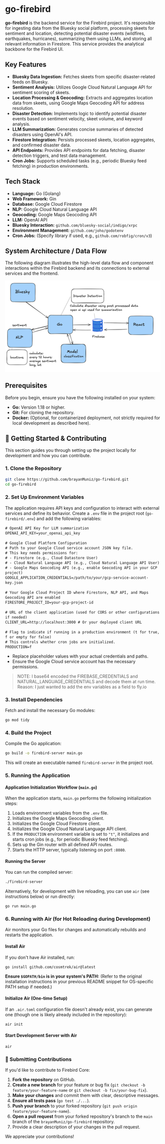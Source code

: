 # go-firebird 

**go-firebird** is the backend service for the Firebird project. It's responsible for
ingesting data from the Bluesky social platform, processing skeets for sentiment and location,
detecting potential disaster events (wildfires, earthquakes, hurricanes),
summarizing them using LLMs, and storing all relevant information in Firestore.
This service provides the analytical backbone for the Firebird UI.

## Key Features

*   **Bluesky Data Ingestion:** Fetches skeets from specific disaster-related feeds on Bluesky.
*   **Sentiment Analysis:** Utilizes Google Cloud Natural Language API for sentiment scoring of skeets.
*   **Location Processing & Geocoding:** Extracts and aggregates location data from skeets, using Google Maps Geocoding API for address resolution.
*   **Disaster Detection:** Implements logic to identify potential disaster events based on
    sentiment velocity, skeet volume, and keyword analysis.
*   **LLM Summarization:** Generates concise summaries of detected disasters using OpenAI's API.
*   **Firestore Integration:** Persists processed skeets, location aggregates, and confirmed disaster data.
*   **API Endpoints:** Provides API endpoints for data fetching,
    disaster detection triggers, and test data management.
*   **Cron Jobs:** Supports scheduled tasks (e.g., periodic Bluesky feed fetching) in production environments.

## Tech Stack

*   **Language:** Go (Golang)
*   **Web Framework:** Gin
*   **Database:** Google Cloud Firestore
*   **NLP:** Google Cloud Natural Language API
*   **Geocoding:** Google Maps Geocoding API
*   **LLM:** OpenAI API
*   **Bluesky Interaction:** `github.com/bluesky-social/indigo/xrpc`
*   **Environment Management:** `github.com/joho/godotenv`
*   **Cron Jobs:** (Specify library if used, e.g., `github.com/robfig/cron/v3`)

## System Architecture / Data Flow

The following diagram illustrates the high-level data flow and component interactions within the Firebird backend and its connections to external services and the frontend.

![Firebird Data Flow](./data_flow.png)

## Prerequisites

Before you begin, ensure you have the following installed on your system:

*   **Go:** Version 1.18 or higher.
*   **Git:** For cloning the repository.
*   **Docker:** (Optional, for containerized deployment, not strictly required for local development as described here).

## 🚀 Getting Started & Contributing

This section guides you through setting up the project locally for development and how you can contribute.

### 1. Clone the Repository

```bash
git clone https://github.com/brayanMuniz/go-firebird.git
cd go-firebird
```

### 2. Set Up Environment Variables

The application requires API keys and configuration to interact with external services and define its behavior. Create a `.env` file in the project root (`go-firebird/.env`) and add the following variables:

```env
# OpenAI API Key for LLM summarization
OPENAI_API_KEY=your_openai_api_key

# Google Cloud Platform Configuration
# Path to your Google Cloud service account JSON key file.
# This key needs permissions for:
# - Firestore (e.g., Cloud Datastore User)
# - Cloud Natural Language API (e.g., Cloud Natural Language API User)
# - Google Maps Geocoding API (e.g., enable Geocoding API in your GCP project)
GOOGLE_APPLICATION_CREDENTIALS=/path/to/your/gcp-service-account-key.json

# Your Google Cloud Project ID where Firestore, NLP API, and Maps Geocoding API are enabled
FIRESTORE_PROJECT_ID=your-gcp-project-id

# URL of the client application (used for CORS or other configurations if needed)
CLIENT_URL=http://localhost:3000 # Or your deployed client URL

# Flag to indicate if running in a production environment (t for true, f or empty for false)
# This controls whether cron jobs are initialized.
PRODUCTION=f
```

*   Replace placeholder values with your actual credentials and paths.
*   Ensure the Google Cloud service account has the necessary permissions.

> NOTE: I base64 encoded the FIREBASE_CREDENTIALS and NATURAL_LANGUAGE_CREDENTIALS and decode them 
at run time. Reason: I just wanted to add the env variables as a field to fly.io

### 3. Install Dependencies

Fetch and install the necessary Go modules:

```bash
go mod tidy
```

### 4. Build the Project

Compile the Go application:

```bash
go build -o firebird-server main.go
```
This will create an executable named `firebird-server` in the project root.

### 5. Running the Application

#### Application Initialization Workflow (`main.go`)

When the application starts, `main.go` performs the following initialization steps:
1.  Loads environment variables from the `.env` file.
2.  Initializes the Google Maps Geocoding client.
3.  Initializes the Google Cloud Firestore client.
4.  Initializes the Google Cloud Natural Language API client.
5.  If the `PRODUCTION` environment variable is set to `"t"`, it initializes and starts cron jobs (e.g., for periodic Bluesky feed fetching).
6.  Sets up the Gin router with all defined API routes.
7.  Starts the HTTP server, typically listening on port `:8080`.

#### Running the Server

You can run the compiled server:

```bash
./firebird-server
```
Alternatively, for development with live reloading, you can use `air` (see instructions below) or run directly:

```bash
go run main.go
```

### 6. Running with Air (for Hot Reloading during Development)

Air monitors your Go files for changes and automatically rebuilds and restarts the application.

#### Install Air

If you don't have Air installed, run:

```bash
go install github.com/cosmtrek/air@latest
```

**Ensure `$GOPATH/bin` is in your system's PATH:**
(Refer to the original installation instructions in your previous README snippet for OS-specific PATH setup if needed.)

#### Initialize Air (One-time Setup)

If an `.air.toml` configuration file doesn't already exist, you can generate one (though one is likely already included in the repository):

```bash
air init
```

#### Start Development Server with Air

```bash
air
```

### 🤝 Submitting Contributions

If you'd like to contribute to Firebird Core:

1.  **Fork the repository** on GitHub.
2.  **Create a new branch** for your feature or bug fix (`git checkout -b feature/your-feature-name` or `git checkout -b fix/your-bug-fix`).
3.  **Make your changes** and commit them with clear, descriptive messages.
4.  **Ensure all tests pass** (`go test ./...`).
5.  **Push your branch** to your forked repository (`git push origin feature/your-feature-name`).
6.  **Open a pull request** from your forked repository's branch to the `main` branch of the `brayanMuniz/go-firebird` repository.
7.  Provide a clear description of your changes in the pull request.

We appreciate your contributions!

